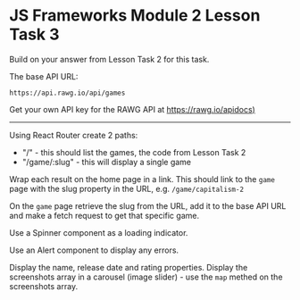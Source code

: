 # JS Frameworks Module 2 Lesson Task 3

Build on your answer from Lesson Task 2 for this task.

The base API URL:

```
https://api.rawg.io/api/games
```

Get your own API key for the RAWG API at [https://rawg.io/apidocs)](https://rawg.io/apidocs)

---

Using React Router create 2 paths:

- "/" - this should list the games, the code from Lesson Task 2
- "/game/:slug" - this will display a single game

Wrap each result on the home page in a link. This should link to the `game` page with the slug property in the URL, e.g. `/game/capitalism-2`

On the `game` page retrieve the slug from the URL, add it to the base API URL and make a fetch request to get that specific game.

Use a Spinner component as a loading indicator.

Use an Alert component to display any errors.

Display the name, release date and rating properties. Display the screenshots array in a carousel (image slider) - use the `map` methed on the screenshots array.
